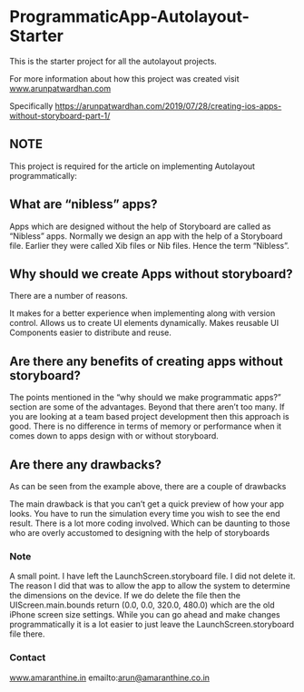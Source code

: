 # ProgrammaticApp-Autolayout-Starter
This is the starter project for all the autolayout projects. 

For more information about how this project was created visit www.arunpatwardhan.com

Specifically https://arunpatwardhan.com/2019/07/28/creating-ios-apps-without-storyboard-part-1/

## NOTE
This project is required for the article on implementing Autolayout programmatically: 


## What are “nibless” apps?

Apps which are designed without the help of Storyboard are called as “Nibless” apps. Normally we design an app with the help of a Storyboard file. Earlier they were called Xib files or Nib files. Hence the term “Nibless”.

## Why should we create Apps without storyboard?

There are a number of reasons.

It makes for a better experience when implementing along with version control.
Allows us to create UI elements dynamically.
Makes reusable UI Components easier to distribute and reuse.

## Are there any benefits of creating apps without storyboard?

The points mentioned in the “why should we make programmatic apps?” section are some of the advantages. Beyond that there aren’t too many. 
If you are looking at a team based project development then this approach is good. 
There is no difference in terms of memory or performance when it comes down to apps design with or without storyboard.

## Are there any drawbacks?

As can be seen from the example above, there are a couple of drawbacks

The main drawback is that you can’t get a quick preview of how your app looks. You have to run the simulation every time you wish to see the end result.
There is a lot more coding involved. Which can be daunting to those who are overly accustomed to designing with the help of storyboards

### Note

A small point. I have left the LaunchScreen.storyboard file. I did not delete it. The reason I did that was to allow the app to allow the system to determine the dimensions on the device. If we do delete the file then the UIScreen.main.bounds return (0.0, 0.0, 320.0, 480.0) which are the old iPhone screen size settings.
While you can go ahead and make changes programmatically it is a lot easier to just leave the LaunchScreen.storyboard file there.

### Contact
www.amaranthine.in
emailto:arun@amaranthine.co.in
